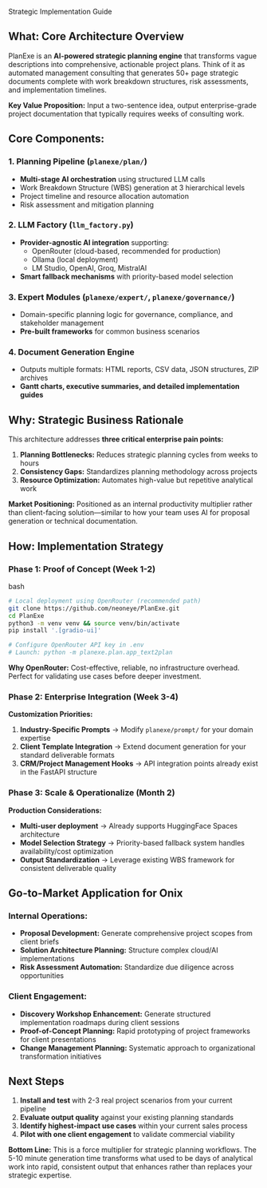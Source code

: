 Strategic Implementation Guide

## **What:** Core Architecture Overview

PlanExe is an **AI-powered strategic planning engine** that transforms vague descriptions into comprehensive, actionable project plans. Think of it as automated management consulting that generates 50+ page strategic documents complete with work breakdown structures, risk assessments, and implementation timelines.

**Key Value Proposition:** Input a two-sentence idea, output enterprise-grade project documentation that typically requires weeks of consulting work.

## **Core Components:**

### 1. **Planning Pipeline (`planexe/plan/`)**

- **Multi-stage AI orchestration** using structured LLM calls
- Work Breakdown Structure (WBS) generation at 3 hierarchical levels
- Project timeline and resource allocation automation
- Risk assessment and mitigation planning

### 2. **LLM Factory (`llm_factory.py`)**

- **Provider-agnostic AI integration** supporting:
    - OpenRouter (cloud-based, recommended for production)
    - Ollama (local deployment)
    - LM Studio, OpenAI, Groq, MistralAI
- **Smart fallback mechanisms** with priority-based model selection

### 3. **Expert Modules (`planexe/expert/`, `planexe/governance/`)**

- Domain-specific planning logic for governance, compliance, and stakeholder management
- **Pre-built frameworks** for common business scenarios

### 4. **Document Generation Engine**

- Outputs multiple formats: HTML reports, CSV data, JSON structures, ZIP archives
- **Gantt charts, executive summaries, and detailed implementation guides**

## **Why:** Strategic Business Rationale

This architecture addresses **three critical enterprise pain points:**

1. **Planning Bottlenecks:** Reduces strategic planning cycles from weeks to hours
2. **Consistency Gaps:** Standardizes planning methodology across projects
3. **Resource Optimization:** Automates high-value but repetitive analytical work

**Market Positioning:** Positioned as an internal productivity multiplier rather than client-facing solution—similar to how your team uses AI for proposal generation or technical documentation.

## **How:** Implementation Strategy

### **Phase 1: Proof of Concept (Week 1-2)**

bash

```bash
# Local deployment using OpenRouter (recommended path)
git clone https://github.com/neoneye/PlanExe.git
cd PlanExe
python3 -m venv venv && source venv/bin/activate
pip install '.[gradio-ui]'

# Configure OpenRouter API key in .env
# Launch: python -m planexe.plan.app_text2plan
```

**Why OpenRouter:** Cost-effective, reliable, no infrastructure overhead. Perfect for validating use cases before deeper investment.

### **Phase 2: Enterprise Integration (Week 3-4)**

**Customization Priorities:**

1. **Industry-Specific Prompts** → Modify `planexe/prompt/` for your domain expertise
2. **Client Template Integration** → Extend document generation for your standard deliverable formats
3. **CRM/Project Management Hooks** → API integration points already exist in the FastAPI structure

### **Phase 3: Scale & Operationalize (Month 2)**

**Production Considerations:**

- **Multi-user deployment** → Already supports HuggingFace Spaces architecture
- **Model Selection Strategy** → Priority-based fallback system handles availability/cost optimization
- **Output Standardization** → Leverage existing WBS framework for consistent deliverable quality

## **Go-to-Market Application for Onix**

### **Internal Operations:**

- **Proposal Development:** Generate comprehensive project scopes from client briefs
- **Solution Architecture Planning:** Structure complex cloud/AI implementations
- **Risk Assessment Automation:** Standardize due diligence across opportunities

### **Client Engagement:**

- **Discovery Workshop Enhancement:** Generate structured implementation roadmaps during client sessions
- **Proof-of-Concept Planning:** Rapid prototyping of project frameworks for client presentations
- **Change Management Planning:** Systematic approach to organizational transformation initiatives

## **Next Steps**

1. **Install and test** with 2-3 real project scenarios from your current pipeline
2. **Evaluate output quality** against your existing planning standards
3. **Identify highest-impact use cases** within your current sales process
4. **Pilot with one client engagement** to validate commercial viability

**Bottom Line:** This is a force multiplier for strategic planning workflows. The 5-10 minute generation time transforms what used to be days of analytical work into rapid, consistent output that enhances rather than replaces your strategic expertise.
